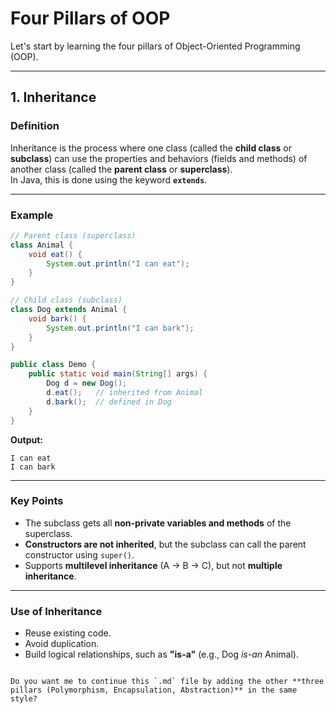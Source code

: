 # Four Pillars of OOP

Let's start by learning the four pillars of Object-Oriented Programming (OOP).

---

## 1. Inheritance

### Definition
Inheritance is the process where one class (called the **child class** or **subclass**) can use the properties and behaviors (fields and methods) of another class (called the **parent class** or **superclass**).  
In Java, this is done using the keyword **`extends`**.

---

### Example
```java
// Parent class (superclass)
class Animal {
    void eat() {
        System.out.println("I can eat");
    }
}

// Child class (subclass)
class Dog extends Animal {
    void bark() {
        System.out.println("I can bark");
    }
}

public class Demo {
    public static void main(String[] args) {
        Dog d = new Dog();
        d.eat();   // inherited from Animal
        d.bark();  // defined in Dog
    }
}
````

**Output:**

```
I can eat
I can bark
```

---

### Key Points

* The subclass gets all **non-private variables and methods** of the superclass.
* **Constructors are not inherited**, but the subclass can call the parent constructor using `super()`.
* Supports **multilevel inheritance** (A → B → C), but not **multiple inheritance**.

---

### Use of Inheritance

* Reuse existing code.
* Avoid duplication.
* Build logical relationships, such as **"is-a"** (e.g., Dog *is-an* Animal).

```

Do you want me to continue this `.md` file by adding the other **three pillars (Polymorphism, Encapsulation, Abstraction)** in the same style?
```
